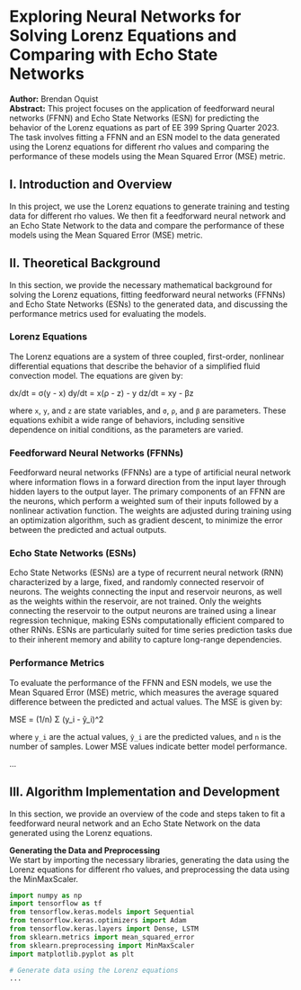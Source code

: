 # Exploring Neural Networks for Solving Lorenz Equations and Comparing with Echo State Networks

**Author:** Brendan Oquist <br>
**Abstract:** This project focuses on the application of feedforward neural networks (FFNN) and Echo State Networks (ESN) for predicting the behavior of the Lorenz equations as part of EE 399 Spring Quarter 2023. The task involves fitting a FFNN and an ESN model to the data generated using the Lorenz equations for different rho values and comparing the performance of these models using the Mean Squared Error (MSE) metric.

## I. Introduction and Overview
In this project, we use the Lorenz equations to generate training and testing data for different rho values. We then fit a feedforward neural network and an Echo State Network to the data and compare the performance of these models using the Mean Squared Error (MSE) metric.

## II. Theoretical Background

In this section, we provide the necessary mathematical background for solving the Lorenz equations, fitting feedforward neural networks (FFNNs) and Echo State Networks (ESNs) to the generated data, and discussing the performance metrics used for evaluating the models.

### Lorenz Equations

The Lorenz equations are a system of three coupled, first-order, nonlinear differential equations that describe the behavior of a simplified fluid convection model. The equations are given by:

dx/dt = σ(y - x)
dy/dt = x(ρ - z) - y
dz/dt = xy - βz


where `x`, `y`, and `z` are state variables, and `σ`, `ρ`, and `β` are parameters. These equations exhibit a wide range of behaviors, including sensitive dependence on initial conditions, as the parameters are varied.

### Feedforward Neural Networks (FFNNs)

Feedforward neural networks (FFNNs) are a type of artificial neural network where information flows in a forward direction from the input layer through hidden layers to the output layer. The primary components of an FFNN are the neurons, which perform a weighted sum of their inputs followed by a nonlinear activation function. The weights are adjusted during training using an optimization algorithm, such as gradient descent, to minimize the error between the predicted and actual outputs.

### Echo State Networks (ESNs)

Echo State Networks (ESNs) are a type of recurrent neural network (RNN) characterized by a large, fixed, and randomly connected reservoir of neurons. The weights connecting the input and reservoir neurons, as well as the weights within the reservoir, are not trained. Only the weights connecting the reservoir to the output neurons are trained using a linear regression technique, making ESNs computationally efficient compared to other RNNs. ESNs are particularly suited for time series prediction tasks due to their inherent memory and ability to capture long-range dependencies.

### Performance Metrics

To evaluate the performance of the FFNN and ESN models, we use the Mean Squared Error (MSE) metric, which measures the average squared difference between the predicted and actual values. The MSE is given by:

MSE = (1/n) Σ (y_i - ŷ_i)^2


where `y_i` are the actual values, `ŷ_i` are the predicted values, and `n` is the number of samples. Lower MSE values indicate better model performance.


...

## III. Algorithm Implementation and Development
In this section, we provide an overview of the code and steps taken to fit a feedforward neural network and an Echo State Network on the data generated using the Lorenz equations.

**Generating the Data and Preprocessing** <br>
We start by importing the necessary libraries, generating the data using the Lorenz equations for different rho values, and preprocessing the data using the MinMaxScaler.

```python
import numpy as np
import tensorflow as tf
from tensorflow.keras.models import Sequential
from tensorflow.keras.optimizers import Adam
from tensorflow.keras.layers import Dense, LSTM
from sklearn.metrics import mean_squared_error
from sklearn.preprocessing import MinMaxScaler
import matplotlib.pyplot as plt

# Generate data using the Lorenz equations
...
